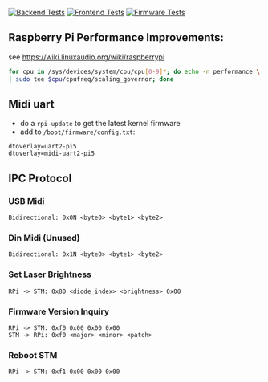 [![Backend Tests](https://github.com/amonbenson/laserharp-rpi-py/actions/workflows/rpi-backend.yaml/badge.svg)](https://github.com/amonbenson/laserharp-rpi-py/actions/workflows/rpi-backend.yaml)
[![Frontend Tests](https://github.com/amonbenson/laserharp-rpi-py/actions/workflows/rpi-frontend.yaml/badge.svg)](https://github.com/amonbenson/laserharp-rpi-py/actions/workflows/rpi-frontend.yaml.yaml)
[![Firmware Tests](https://github.com/amonbenson/laserharp-rpi-py/actions/workflows/stm.yaml/badge.svg)](https://github.com/amonbenson/laserharp-rpi-py/actions/workflows/stm.yaml.yaml)


## Raspberry Pi Performance Improvements:

see https://wiki.linuxaudio.org/wiki/raspberrypi

```bash
for cpu in /sys/devices/system/cpu/cpu[0-9]*; do echo -n performance \
| sudo tee $cpu/cpufreq/scaling_governor; done
```

## Midi uart
- do a `rpi-update` to get the latest kernel firmware
- add to `/boot/firmware/config.txt`:
```
dtoverlay=uart2-pi5
dtoverlay=midi-uart2-pi5
```

## IPC Protocol

### USB Midi
```
Bidirectional: 0x0N <byte0> <byte1> <byte2>
```

### Din Midi (Unused)
```
Bidirectional: 0x1N <byte0> <byte1> <byte2>
```

### Set Laser Brightness
```
RPi -> STM: 0x80 <diode_index> <brightness> 0x00
```

### Firmware Version Inquiry
```
RPi -> STM: 0xf0 0x00 0x00 0x00
STM -> RPi: 0xf0 <major> <minor> <patch>
```

### Reboot STM
```
RPi -> STM: 0xf1 0x00 0x00 0x00
```
